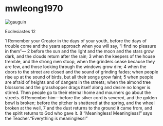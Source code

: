 # mwleong1970
![gauguin](https://github.com/mwleong1970/mwleong1970/assets/136162876/e23e0cda-4092-4d84-a125-7b0a5023fcbc)

Ecclesiastes 12

1 Remember your Creator in the days of your youth, before the days of trouble come and the years approach when you will say, “I find no pleasure in them”—
2 before the sun and the light and the moon and the stars grow dark, and the clouds return after the rain;
3 when the keepers of the house tremble, and the strong men stoop, when the grinders cease because they are few, and those looking through the windows grow dim;
4 when the doors to the street are closed and the sound of grinding fades; when people rise up at the sound of birds, but all their songs grow faint;
5 when people are afraid of heights and of dangers in the streets; when the almond tree blossoms and the grasshopper drags itself along and desire no longer is stirred. Then people go to their eternal home and mourners go about the streets.
6 Remember him—before the silver cord is severed, and the golden bowl is broken; before the pitcher is shattered at the spring, and the wheel broken at the well,
7 and the dust returns to the ground it came from, and the spirit returns to God who gave it.
8 “Meaningless! Meaningless!” says the Teacher.“Everything is meaningless!”
